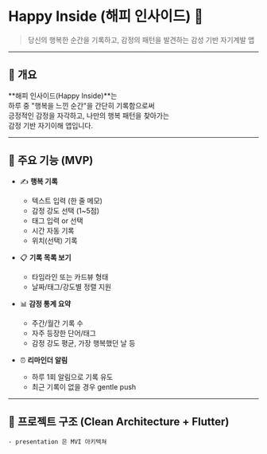 # Happy Inside (해피 인사이드) 🌿

> 당신의 행복한 순간을 기록하고, 감정의 패턴을 발견하는 감성 기반 자기계발 앱

---

## 📱 개요

**해피 인사이드(Happy Inside)**는  
하루 중 "행복을 느낀 순간"을 간단히 기록함으로써  
긍정적인 감정을 자각하고, 나만의 행복 패턴을 찾아가는  
감정 기반 자기이해 앱입니다.

---

## 🎯 주요 기능 (MVP)

- ✍️ **행복 기록**
  - 텍스트 입력 (한 줄 메모)
  - 감정 강도 선택 (1~5점)
  - 태그 입력 or 선택
  - 시간 자동 기록
  - 위치(선택) 기록

- 📋 **기록 목록 보기**
  - 타임라인 또는 카드뷰 형태
  - 날짜/태그/강도별 정렬 지원

- 📊 **감정 통계 요약**
  - 주간/월간 기록 수
  - 자주 등장한 단어/태그
  - 감정 강도 평균, 가장 행복했던 날 등

- ⏰ **리마인더 알림**
  - 하루 1회 알림으로 기록 유도
  - 최근 기록이 없을 경우 gentle push

---

## 🧱 프로젝트 구조 (Clean Architecture + Flutter)
    - presentation 은 MVI 아키텍쳐

